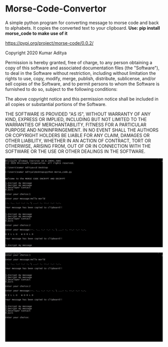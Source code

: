 # Morse-Code-Convertor
A simple python program for converting message to morse code and back to alphabets.
It copies the converted text to your clipboard.
**Use: pip install morse_code to make use of it**

https://pypi.org/project/morse-code/0.0.2/

Copyright 2020 Kumar Aditya

Permission is hereby granted, free of charge, to any person obtaining a copy of this software and associated documentation files (the "Software"), to deal in the Software without restriction, including without limitation the rights to use, copy, modify, merge, publish, distribute, sublicense, and/or sell copies of the Software, and to permit persons to whom the Software is furnished to do so, subject to the following conditions:

The above copyright notice and this permission notice shall be included in all copies or substantial portions of the Software.

THE SOFTWARE IS PROVIDED "AS IS", WITHOUT WARRANTY OF ANY KIND, EXPRESS OR IMPLIED, INCLUDING BUT NOT LIMITED TO THE WARRANTIES OF MERCHANTABILITY, FITNESS FOR A PARTICULAR PURPOSE AND NONINFRINGEMENT. IN NO EVENT SHALL THE AUTHORS OR COPYRIGHT HOLDERS BE LIABLE FOR ANY CLAIM, DAMAGES OR OTHER LIABILITY, WHETHER IN AN ACTION OF CONTRACT, TORT OR OTHERWISE, ARISING FROM, OUT OF OR IN CONNECTION WITH THE SOFTWARE OR THE USE OR OTHER DEALINGS IN THE SOFTWARE.

![alt text](https://github.com/kaadi2000/Morse-Code-Convertor/blob/main/Screenshot_1.jpg?raw=true)

![alt text](https://github.com/kaadi2000/Morse-Code-Convertor/blob/main/Screenshot_2.jpg?raw=true)

